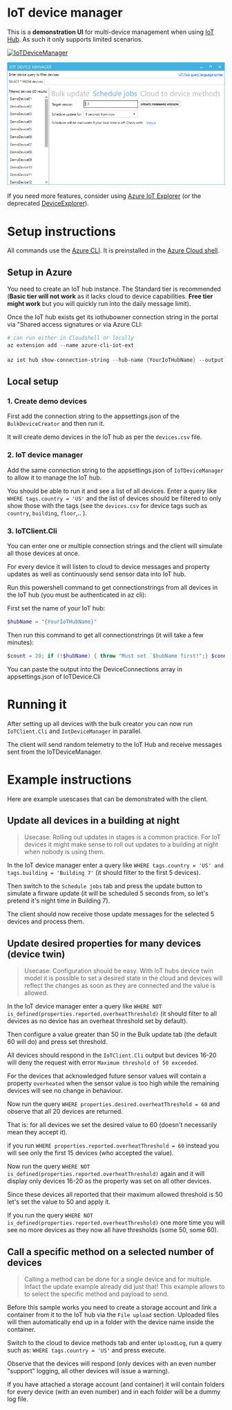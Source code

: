 # IoT device manager

This is a **demonstration UI** for multi-device management when using [IoT Hub](https://azure.microsoft.com/services/iot-hub/). As such it only supports limited scenarios.

[![IoTDeviceManager](https://dev.azure.com/marcstanlive/Opensource/_apis/build/status/46)](https://dev.azure.com/marcstanlive/Opensource/_build/definition?definitionId=46)

![IoT device manager](./screenshots/iotexplorer.png)

If you need more features, consider using [Azure IoT Explorer](https://github.com/Azure/azure-iot-explorer) (or the deprecated [DeviceExplorer](https://github.com/Azure/azure-iot-sdk-csharp/tree/master/tools/DeviceExplorer)).

# Setup instructions

All commands use the [Azure CLI](https://docs.microsoft.com/cli/azure/install-azure-cli). It is preinstalled in the [Azure Cloud shell](https://azure.microsoft.com/features/cloud-shell).

## Setup in Azure

You need to create an IoT hub instance. The Standard tier is recommended (**Basic tier will not work** as it lacks cloud to device capabilities. **Free tier might work** but you will quickly run into the daily message limit). 

Once the IoT hub exists get its iothubowner connection string in the portal via "Shared access signatures or via Azure CLI:

``` powershell
# can run either in Cloudshell or locally
az extension add --name azure-cli-iot-ext

az iot hub show-connection-string --hub-name {YourIoTHubName} --output table
```

## Local setup

### 1. Create demo devices

First add the connection string to the appsettings.json of the `BulkDeviceCreator` and then run it.

It will create demo devices in the IoT hub as per the `devices.csv` file. 

### 2. IoT device manager

Add the same connection string to the appsettings.json of `IoTDeviceManager` to allow it to manage the IoT hub.

You should be able to run it and see a list of all devices. Enter a query like `WHERE tags.country = 'US'` and the list of devices should be filtered to only show those with the tags (see the `devices.csv` for device tags such as `country`, `building`, `floor`,.. ).

### 3. IoTClient.Cli

You can enter one or multiple connection strings and the client will simulate all those devices at once.

For every device it will listen to cloud to device messages and property updates as well as continuously send sensor data into IoT hub.

Run this powershell command to get connectionstrings from all devices in the IoT hub (you must be authenticated in az cli):

First set the name of your IoT hub:
``` powershell
$hubName = "{YourIoTHubName}"
```
Then run this command to get all connectionstrings (it will take a few minutes):
``` powershell
$count = 20; if (!$hubName) { throw "Must set `$hubName first!";} $connectionStrings = @(); 1..$count | foreach { Write-Host "Getting connectionstring for device $_/$count"; $connectionStrings += ((az iot hub device-identity show-connection-string --hub-name $hubName --device-id ("DemoDevice{0:d2}" -f $_) --output json) | ConvertFrom-Json).connectionString }; $connectionStrings | foreach { Write-Output "`"$_`"," }
```

You can paste the output into the DeviceConnections array in appsettings.json of IoTDevice.Cli

# Running it

After setting up all devices with the bulk creator you can now run `IoTClient.Cli` and `IotDeviceManager` in parallel.

The client will send random telemetry to the IoT Hub and receive messages sent from the IoTDeviceManager.

# Example instructions

Here are example usescases that can be demonstrated with the client.

## Update all devices in a building at night

> Usecase: Rolling out updates in stages is a common practice. For IoT devices it might make sense to roll out updates to a building at night when nobody is using them.

In the IoT device manager enter a query like `WHERE tags.country = 'US' and tags.building = 'Building 7'` (it should filter to the first 5 devices).

Then switch to the `Schedule jobs` tab and press the update button to simulate a firware update (it will be scheduled 5 seconds from, so let's pretend it's night time in Building 7).

The client should now receive those update messages for the selected 5 devices and process them.

## Update desired properties for many devices (device twin)

> Usecase: Configuration should be easy. With IoT hubs device twin model it is possible to set a desired state in the cloud and devices will reflect the changes as soon as they are connected and the value is allowed.

In the IoT device manager enter a query like `WHERE NOT is_defined(properties.reported.overheatThreshold)` (it should filter to all devices as no device has an overheat threshold set by default).

Then configure a value greater than 50 in the Bulk update tab (the default 60 will do) and press set threshold.

All devices should respond in the `IoTClient.Cli` output but devices 16-20 will deny the request with error `Maximum threshold of 50 exceeded`.

For the devices that acknowledged future sensor values will contain a property `overheated` when the sensor value is too high while the remaining devices will see no change in behaviour.

Now run the query `WHERE properties.desired.overheatThreshold = 60` and observe that all 20 devices are returned.

That is: for all devices we set the desired value to 60 (doesn't necessarily mean they accept it).

if you run `WHERE properties.reported.overheatThreshold = 60` instead you will see only the first 15 devices (who accepted the value).

Now run the query `WHERE NOT is_defined(properties.reported.overheatThreshold)` again and it will display only devices 16-20 as the property was set on all other devices.

Since these devices all reported that their maximum allowed threshold is 50 let's set the value to 50 and apply it.

If you run the query `WHERE NOT is_defined(properties.reported.overheatThreshold)` one more time you will see no more devices as they now all have thresholds (some 50, some 60).

## Call a specific method on a selected number of devices

> Calling a method can be done for a single device and for multiple. Infact the update example already did just that! This example allows to to select the specific method and payload to send.

Before this sample works you need to create a storage account and link a container from it to the IoT hub via the `File upload` section. Uploaded files will then automatically end up in a folder with the device name inside the container.

Switch to the cloud to device methods tab and enter `UploadLog`, run a query such as: `WHERE tags.country = 'US'` and press execute.

Observe that the devices will respond (only devices with an even number "support" logging, all other devices will issue a warning).

If you have attached a storage account (and container) it will contain folders for every device (with an even number) and in each folder will be a dummy log file.